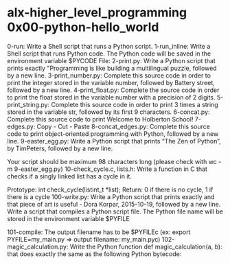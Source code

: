 <!-- @format -->

# alx-higher_level_programming 0x00-python-hello_world

0-run: Write a Shell script that runs a Python script.
1-run_inline: Write a Shell script that runs Python code.
The Python code will be saved in the environment variable $PYCODE
File: 2-print.py: Write a Python script that prints exactly "Programming is like building a multilingual puzzle, followed by a new line.
3-print_number.py: Complete this source code in order to print the integer stored in the variable number, followed by Battery street, followed by a new line.
4-print_float.py: Complete the source code in order to print the float stored in the variable number with a precision of 2 digits.
5-print_string.py: Complete this source code in order to print 3 times a string stored in the variable str, followed by its first 9 characters.
6-concat.py: Complete this source code to print Welcome to Holberton School!
7-edges.py: Copy - Cut - Paste
8-concat_edges.py: Complete this source code to print object-oriented programming with Python, followed by a new line.
9-easter_egg.py: Write a Python script that prints “The Zen of Python”, by TimPeters, followed by a new line.

Your script should be maximum 98 characters long (please check with wc -m 9-easter_egg.py)
10-check_cycle.c, lists.h: Write a function in C that checks if a singly linked list has a cycle in it.

Prototype: int check_cycle(listint_t \*list);
Return: 0 if there is no cycle, 1 if there is a cycle
100-write.py: Write a Python script that prints exactly and that piece of art is useful - Dora Korpar, 2015-10-19, followed by a new line.
Write a script that compiles a Python script file.
The Python file name will be stored in the environment variable $PYFILE

101-compile: The output filename has to be $PYFILEc (ex: export PYFILE=my_main.py => output filename: my_main.pyc)
102-magic_calculation.py: Write the Python function def magic_calculation(a, b): that does exactly the same as the following Python bytecode:
